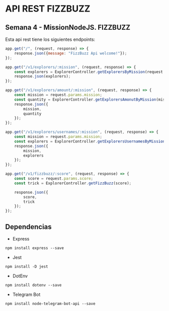 # API REST FIZZBUZZ

## Semana 4 - MissionNodeJS. FIZZBUZZ

Esta api rest tiene los siguientes endpoints:

```js
app.get("/", (request, response) => {
    response.json({message: "FizzBuzz Api welcome!"});
});

app.get("/v1/explorers/:mission", (request, response) => {
    const explorers = ExplorerController.getExplorersByMission(request.params.mission);
    response.json(explorers);
});

app.get("/v1/explorers/amount/:mission", (request, response) => {
    const mission = request.params.mission;
    const quantity = ExplorerController.getExplorersAmonutByMission(mission);
    response.json({
        mission,
        quantity
    });
});

app.get("/v1/explorers/usernames/:mission", (request, response) => {
    const mission = request.params.mission;
    const explorers = ExplorerController.getExplorersUsernamesByMission(mission);
    response.json({
        mission,
        explorers
    });
});

app.get("/v1/fizzbuzz/:score", (request, response) => {
    const score = request.params.score;
    const trick = ExplorerController.getFizzBuzz(score);

    response.json({
        score,
        trick
    });
});
```

## Dependencias

- Express
```
npm install express --save
```

- Jest
```
npm install -D jest
```

- DotEnv
```
npm install dotenv --save
```

- Telegram Bot
```
npm install node-telegram-bot-api --save
```

